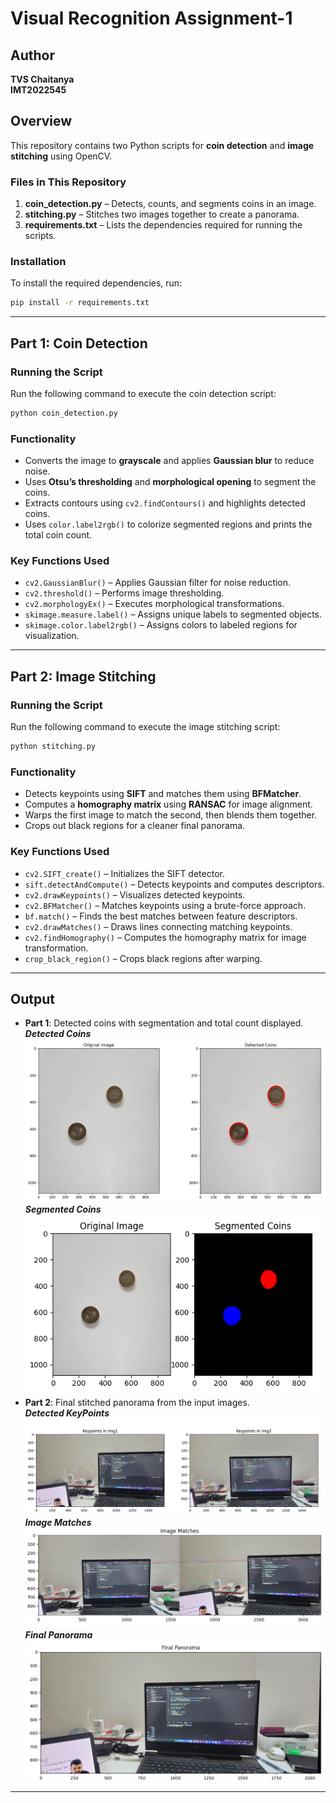 # Visual Recognition Assignment-1

## Author

**TVS Chaitanya**\
**IMT2022545**

## Overview

This repository contains two Python scripts for **coin detection** and **image stitching** using OpenCV.

### Files in This Repository

1. **coin\_detection.py** – Detects, counts, and segments coins in an image.
2. **stitching.py** – Stitches two images together to create a panorama.
3. **requirements.txt** – Lists the dependencies required for running the scripts.

### Installation

To install the required dependencies, run:

```sh
pip install -r requirements.txt
```

---

## Part 1: Coin Detection

### Running the Script

Run the following command to execute the coin detection script:

```sh
python coin_detection.py
```

### Functionality

- Converts the image to **grayscale** and applies **Gaussian blur** to reduce noise.
- Uses **Otsu’s thresholding** and **morphological opening** to segment the coins.
- Extracts contours using `cv2.findContours()` and highlights detected coins.
- Uses `color.label2rgb()` to colorize segmented regions and prints the total coin count.

### Key Functions Used

- `cv2.GaussianBlur()` – Applies Gaussian filter for noise reduction.
- `cv2.threshold()` – Performs image thresholding.
- `cv2.morphologyEx()` – Executes morphological transformations.
- `skimage.measure.label()` – Assigns unique labels to segmented objects.
- `skimage.color.label2rgb()` – Assigns colors to labeled regions for visualization.

---

## Part 2: Image Stitching

### Running the Script

Run the following command to execute the image stitching script:

```sh
python stitching.py
```

### Functionality

- Detects keypoints using **SIFT** and matches them using **BFMatcher**.
- Computes a **homography matrix** using **RANSAC** for image alignment.
- Warps the first image to match the second, then blends them together.
- Crops out black regions for a cleaner final panorama.

### Key Functions Used

- `cv2.SIFT_create()` – Initializes the SIFT detector.
- `sift.detectAndCompute()` – Detects keypoints and computes descriptors.
- `cv2.drawKeypoints()` – Visualizes detected keypoints.
- `cv2.BFMatcher()` – Matches keypoints using a brute-force approach.
- `bf.match()` – Finds the best matches between feature descriptors.
- `cv2.drawMatches()` – Draws lines connecting matching keypoints.
- `cv2.findHomography()` – Computes the homography matrix for image transformation.
- `crop_black_region()` – Crops black regions after warping.

---

## Output

- **Part 1**: Detected coins with segmentation and total count displayed.  
***Detected Coins***
  ![detected_coins](output_images/detected_coins.png)  
***Segmented Coins***  
  ![detected_coins](output_images/segmented_coins.png)  
- **Part 2**: Final stitched panorama from the input images.  
  ***Detected KeyPoints***  
  ![detected_coins](output_images/Keypoints.png)
  ***Image Matches***  
  ![detected_coins](output_images/Image_Matches.png)
  ***Final Panorama***
  ![detected_coins](output_images/Final_Panorama.png)
  

---


